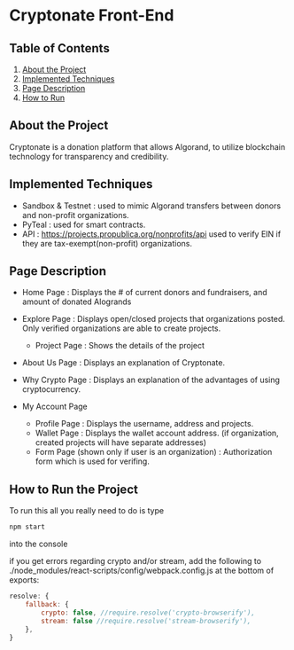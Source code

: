 # Cryptonate Front-End 

## Table of Contents

1. [About the Project](#about)
2. [Implemented Techniques](#tech)
3. [Page Description](#page)
4. [How to Run](#run)


## <a name="about"></a>About the Project

Cryptonate is a donation platform that allows Algorand, to utilize blockchain technology for transparency and credibility.


## <a name="tech"></a>Implemented Techniques

- Sandbox & Testnet : used to mimic Algorand transfers between donors and non-profit organizations. 
- PyTeal : used for smart contracts. 
- API : https://projects.propublica.org/nonprofits/api used to verify EIN if they are tax-exempt(non-profit) organizations.


## <a name="page"></a>Page Description
- Home Page : Displays the # of current donors and fundraisers, and amount of donated Alogrands

- Explore Page : Displays open/closed projects that organizations posted. Only verified organizations are able to create projects.
	- Project Page : Shows the details of the project
	
- About Us Page : Displays an explanation of Cryptonate.

- Why Crypto Page : Displays an explanation of the advantages of using cryptocurrency.

- My Account Page 
	- Profile Page : Displays the username, address and projects.
	- Wallet Page : Displays the wallet account address. (if organization, created projects will have separate addresses)
	- Form Page (shown only if user is an organization) : Authorization form which is used for verifing.


## <a name="run"></a>How to Run the Project
To run this all you really need to do is type
```bash
npm start
```
into the console

if you get errors regarding crypto and/or stream, add the following to ./node_modules/react-scripts/config/webpack.config.js at the bottom of exports:
```js
resolve: {
	fallback: {
		crypto: false, //require.resolve('crypto-browserify'),
		stream: false //require.resolve('stream-browserify'),
	},
}
```

